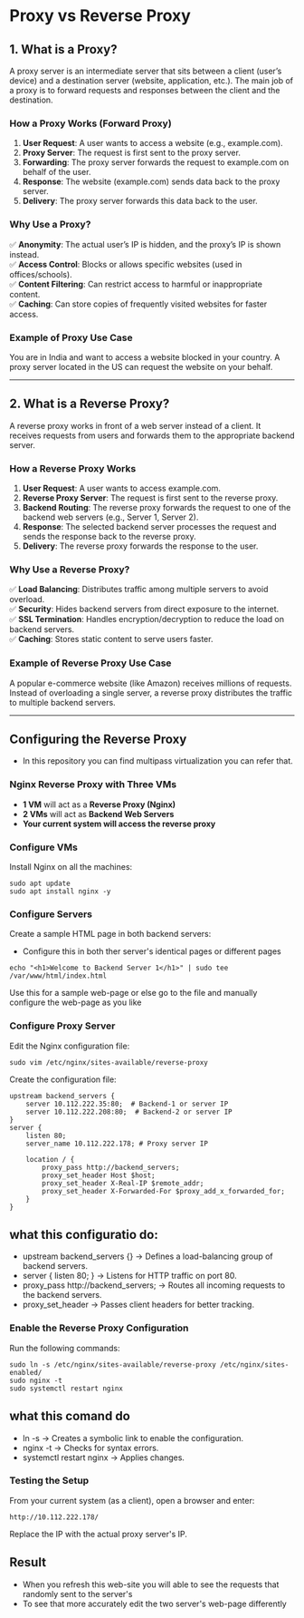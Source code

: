 # Proxy vs Reverse Proxy

## 1. What is a Proxy?
A proxy server is an intermediate server that sits between a client (user’s device) and a destination server (website, application, etc.). The main job of a proxy is to forward requests and responses between the client and the destination.

### How a Proxy Works (Forward Proxy)
1. **User Request**: A user wants to access a website (e.g., example.com).
2. **Proxy Server**: The request is first sent to the proxy server.
3. **Forwarding**: The proxy server forwards the request to example.com on behalf of the user.
4. **Response**: The website (example.com) sends data back to the proxy server.
5. **Delivery**: The proxy server forwards this data back to the user.

### Why Use a Proxy?
✅ **Anonymity**: The actual user’s IP is hidden, and the proxy’s IP is shown instead.  
✅ **Access Control**: Blocks or allows specific websites (used in offices/schools).  
✅ **Content Filtering**: Can restrict access to harmful or inappropriate content.  
✅ **Caching**: Can store copies of frequently visited websites for faster access.  

### Example of Proxy Use Case
You are in India and want to access a website blocked in your country. A proxy server located in the US can request the website on your behalf.

---

## 2. What is a Reverse Proxy?
A reverse proxy works in front of a web server instead of a client. It receives requests from users and forwards them to the appropriate backend server.

### How a Reverse Proxy Works
1. **User Request**: A user wants to access example.com.
2. **Reverse Proxy Server**: The request is first sent to the reverse proxy.
3. **Backend Routing**: The reverse proxy forwards the request to one of the backend web servers (e.g., Server 1, Server 2).
4. **Response**: The selected backend server processes the request and sends the response back to the reverse proxy.
5. **Delivery**: The reverse proxy forwards the response to the user.

### Why Use a Reverse Proxy?
✅ **Load Balancing**: Distributes traffic among multiple servers to avoid overload.  
✅ **Security**: Hides backend servers from direct exposure to the internet.  
✅ **SSL Termination**: Handles encryption/decryption to reduce the load on backend servers.  
✅ **Caching**: Stores static content to serve users faster.  

### Example of Reverse Proxy Use Case
A popular e-commerce website (like Amazon) receives millions of requests. Instead of overloading a single server, a reverse proxy distributes the traffic to multiple backend servers.

---

## Configuring the Reverse Proxy
- In this repository you can find multipass virtualization you can refer that.
### Nginx Reverse Proxy with Three VMs
- **1 VM** will act as a **Reverse Proxy (Nginx)**
- **2 VMs** will act as **Backend Web Servers**
- **Your current system will access the reverse proxy**

### Configure VMs
Install Nginx on all the machines:
```
sudo apt update
sudo apt install nginx -y
```

### Configure Servers
Create a sample HTML page in both backend servers:
- Configure this in both ther server's identical pages or different pages 
```
echo "<h1>Welcome to Backend Server 1</h1>" | sudo tee /var/www/html/index.html
```
Use this for a sample web-page or else go to the file and manually configure the web-page as you like

### Configure Proxy Server
Edit the Nginx configuration file:
```
sudo vim /etc/nginx/sites-available/reverse-proxy
```
Create the configuration file:
```
upstream backend_servers {
    server 10.112.222.35:80;  # Backend-1 or server IP
    server 10.112.222.208:80;  # Backend-2 or server IP
}
server {
    listen 80;
    server_name 10.112.222.178; # Proxy server IP

    location / {
        proxy_pass http://backend_servers;
        proxy_set_header Host $host;
        proxy_set_header X-Real-IP $remote_addr;
        proxy_set_header X-Forwarded-For $proxy_add_x_forwarded_for;
    }
}
```
## what this configuratio do:
- upstream backend_servers {} → Defines a load-balancing group of backend servers.
- server { listen 80; } → Listens for HTTP traffic on port 80.
- proxy_pass http://backend_servers; → Routes all incoming requests to the backend servers.
- proxy_set_header → Passes client headers for better tracking.

### Enable the Reverse Proxy Configuration
Run the following commands:
```
sudo ln -s /etc/nginx/sites-available/reverse-proxy /etc/nginx/sites-enabled/
sudo nginx -t
sudo systemctl restart nginx
```

## what this comand do 
- ln -s → Creates a symbolic link to enable the configuration.
- nginx -t → Checks for syntax errors.
- systemctl restart nginx → Applies changes.

### Testing the Setup
From your current system (as a client), open a browser and enter:
```
http://10.112.222.178/
```
Replace the IP with the actual proxy server's IP.

## Result
- When you refresh this web-site you will able to see the requests that randomly sent to the server's
- To see that more accurately edit the two server's web-page differently 


